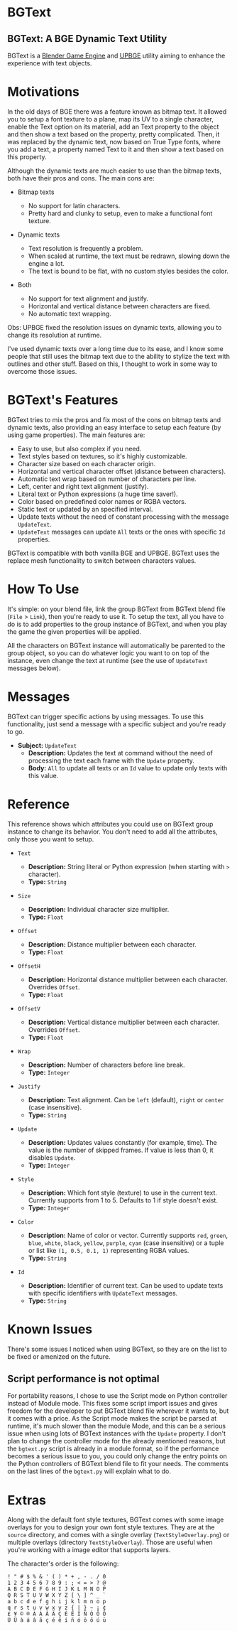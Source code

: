 # BGText
## BGText: A BGE Dynamic Text Utility

BGText is a [Blender Game Engine](https://en.wikipedia.org/wiki/Blender_Game_Engine) and [UPBGE](https://upbge.org/) utility aiming to enhance the experience with text objects.

Motivations
===========

In the old days of BGE there was a feature known as bitmap text. It allowed you to setup a font texture to a plane, map its UV to a single character, enable the Text option on its material, add an Text property to the object and then show a text based on the property, pretty complicated. Then, it was replaced by the dynamic text, now based on True Type fonts, where you add a text, a property named Text to it and then show a text based on this property.

Although the dynamic texts are much easier to use than the bitmap texts, both have their pros and cons. The main cons are:

- Bitmap texts
    - No support for latin characters.
    - Pretty hard and clunky to setup, even to make a functional font texture.

- Dynamic texts
    - Text resolution is frequently a problem.
    - When scaled at runtime, the text must be redrawn, slowing down the engine a lot.
    - The text is bound to be flat, with no custom styles besides the color.

- Both
    - No support for text alignment and justify.
    - Horizontal and vertical distance between characters are fixed.
    - No automatic text wrapping.

Obs: UPBGE fixed the resolution issues on dynamic texts, allowing you to change its resolution at runtime.

I've used dynamic texts over a long time due to its ease, and I know some people that still uses the bitmap text due to the ability to stylize the text with outlines and other stuff. Based on this, I thought to work in some way to overcome those issues.

BGText's Features
=================

BGText tries to mix the pros and fix most of the cons on bitmap texts and dynamic texts, also providing an easy interface to setup each feature (by using game properties). The main features are:

- Easy to use, but also complex if you need.
- Text styles based on textures, so it's highly customizable.
- Character size based on each character origin.
- Horizontal and vertical character offset (distance between characters).
- Automatic text wrap based on number of characters per line.
- Left, center and right text alignment (justify).
- Literal text or Python expressions (a huge time saver!).
- Color based on predefined color names or RGBA vectors.
- Static text or updated by an specified interval.
- Update texts without the need of constant processing with the message `UpdateText`.
- `UpdateText` messages can update `All` texts or the ones with specific `Id` properties.

BGText is compatible with both vanilla BGE and UPBGE. BGText uses the replace mesh functionality to switch between characters values.

How To Use
==========

It's simple: on your blend file, link the group BGText from BGText blend file (`File` > `Link`), then you're ready to use it. To setup the text, all you have to do is to add properties to the group instance of BGText, and when you play the game the given properties will be applied.

All the characters on BGText instance will automatically be parented to the group object, so you can do whatever logic you want to on top of the instance, even change the text at runtime (see the use of `UpdateText` messages below).

Messages
========

BGText can trigger specific actions by using messages. To use this functionality, just send a message with a specific subject and you're ready to go.

- **Subject:** `UpdateText`
    - **Description:** Updates the text at command without the need of processing the text each frame with the `Update` property.
    - **Body:** `All` to update all texts or an `Id` value to update only texts with this value.

Reference
=========

This reference shows which attributes you could use on BGText group instance to change its behavior. You don't need to add all the attributes, only those you want to setup.

- `Text`
    - **Description:** String literal or Python expression (when starting with `>` character).
    - **Type:** `String`

- `Size`
    - **Description:** Individual character size multiplier.
    - **Type:** `Float`

- `Offset`
    - **Description:** Distance multiplier between each character.
    - **Type:** `Float` 

- `OffsetH`
    - **Description:** Horizontal distance multiplier between each character. Overrides `Offset`.
    - **Type:** `Float`

- `OffsetV`
    - **Description:** Vertical distance multiplier between each character. Overrides `Offset`.
    - **Type:** `Float`

- `Wrap`
    - **Description:** Number of characters before line break.
    - **Type:** `Integer`

- `Justify`
    - **Description:** Text alignment. Can be `left` (default), `right` or `center` (case insensitive).
    - **Type:** `String`

- `Update`
    - **Description:** Updates values constantly (for example, time). The value is the number of skipped frames. If value is less than 0, it disables `Update`.
    - **Type:** `Integer`
    
- `Style`
    - **Description:** Which font style (texture) to use in the current text. Currently supports from 1 to 5. Defaults to 1 if style doesn't exist.
    - **Type:** `Integer` 

- `Color`
    - **Description:** Name of color or vector. Currently supports `red`, `green`, `blue`, `white`, `black`, `yellow`, `purple`, `cyan` (case insensitive) or a tuple or list like `(1, 0.5, 0.1, 1)` representing RGBA values.
    - **Type:** `String`

- `Id`
    - **Description:** Identifier of current text. Can be used to update texts with specific identifiers with `UpdateText` messages.
    - **Type:** `String`

Known Issues
============

There's some issues I noticed when using BGText, so they are on the list to be fixed or amenized on the future.

Script performance is not optimal
--------------------------------------------

For portability reasons, I chose to use the Script mode on Python controller instead of Module mode. This fixes some script import issues and gives freedom for the developer to put BGText blend file wherever it wants to, but it comes with a price. As the Script mode makes the script be parsed at runtime, it's much slower than the module Mode, and this can be a serious issue when using lots of BGText instances with the `Update` property. I don't plan to change the controller mode for the already mentioned reasons, but the `bgtext.py` script is already in a module format, so if the performance becomes a serious issue to you, you could only change the entry points on the Python controllers of BGText blend file to fit your needs. The comments on the last lines of the `bgtext.py` will explain what to do.

Extras
======

Along with the default font style textures, BGText comes with some image overlays for you to design your own font style textures. They are at the `source` directory, and comes with a single overlay (`TextStyleOverlay.png`) or multiple overlays (directory `TextStyleOverlay`). Those are useful when you're working with a image editor that supports layers.

The character's order is the following:


```text
! " # $ % & ' ( ) * + , - . / 0
1 2 3 4 5 6 7 8 9 : ; < = > ? @
A B C D E F G H I J K L M N O P
Q R S T U V W X Y Z [ \ ] ^ _ `
a b c d e f g h i j k l m n o p
q r s t u v w x y z { | } ~ ¡ ¢
£ ¥ © ® À Á Â Ã Ç É Ê Í Ñ Ó Ô Õ
Ú Ü à á â ã ç é ê í ñ ó ô õ ú ü
```
